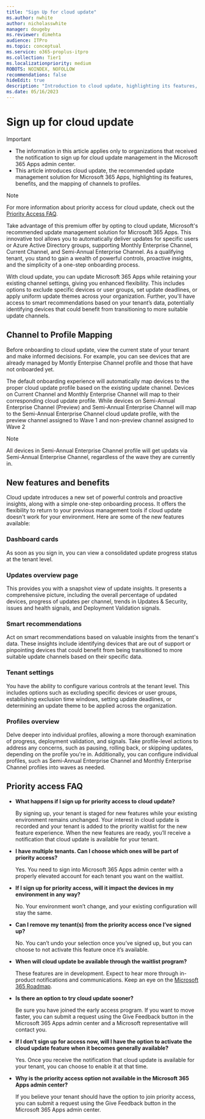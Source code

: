 ```yaml
---
title: "Sign Up for cloud update"
ms.author: nwhite
author: nicholasswhite
manager: dougeby
ms.reviewer: dimehta
audience: ITPro
ms.topic: conceptual
ms.service: o365-proplus-itpro
ms.collection: Tier1
ms.localizationpriority: medium
ROBOTS: NOINDEX, NOFOLLOW
recommendations: false
hideEdit: true
description: "Introduction to cloud update, highlighting its features, benefits, and the mapping of channels to profiles"
ms.date: 05/16/2023
---
```


# Sign up for cloud update

> [!IMPORTANT]
>
>- The information in this article applies only to organizations that received the notification to sign up for cloud update management in the Microsoft 365 Apps admin center.
>- This article introduces cloud update, the recommended update management solution for Microsoft 365 Apps, highlighting its features, benefits, and the mapping of channels to profiles.

> [!NOTE]
> For more information about priority access for cloud update, check out the [Priority Access FAQ](#priority-access-faq).

Take advantage of this premium offer by opting to cloud update, Microsoft's recommended update management solution for Microsoft 365 Apps. This innovative tool allows you to automatically deliver updates for specific users or Azure Active Directory groups, supporting Monthly Enterprise Channel, Current Channel, and Semi-Annual Enterprise Channel. As a qualifying tenant, you stand to gain a wealth of powerful controls, proactive insights, and the simplicity of a one-step onboarding process.

With cloud update, you can update Microsoft 365 Apps while retaining your existing channel settings, giving you enhanced flexibility. This includes options to exclude specific devices or user groups, set update deadlines, or apply uniform update themes across your organization. Further, you'll have access to smart recommendations based on your tenant’s data, potentially identifying devices that could benefit from transitioning to more suitable update channels.


## Channel to Profile Mapping

Before onboarding to cloud update, view the current state of your tenant and make informed decisions. For example, you can see devices that are already managed by Montly Enterpise Channel profile and those that have not onboarded yet.

The default onboarding experience will automatically map devices to the proper cloud update profile based on the existing update channel. Devices on Current Channel and Monthly Enterprise Channel will map to their corresponding cloud update profile. While devices on Semi-Annual Enterprise Channel (Preview) and Semi-Annual Enterprise Channel will map to the Semi-Annual Enterprise Channel cloud update profile, with the preview channel assigned to Wave 1 and non-preview channel assigned to Wave 2

> [!NOTE] 
> All devices in Semi-Annual Enterprise Channel profile will get updats via Semi-Annual Enterprise Channel, regardless of the wave they are currently in.

## New features and benefits

Cloud update introduces a new set of powerful controls and proactive insights, along with a simple one-step onboarding process. It offers the flexibility to return to your previous management tools if cloud update doesn't work for your environment. Here are some of the new features available:

### Dashboard cards

As soon as you sign in, you can view a consolidated update progress status at the tenant level.

### Updates overview page

This provides you with a snapshot view of update insights. It presents a comprehensive picture, including the overall percentage of updated devices, progress of updates per channel, trends in Updates & Security, issues and health signals, and Deployment Validation signals.

### Smart recommendations

Act on smart recommendations based on valuable insights from the tenant's data. These insights include identifying devices that are out of support or pinpointing devices that could benefit from being transitioned to more suitable update channels based on their specific data.

### Tenant settings

You have the ability to configure various controls at the tenant level. This includes options such as excluding specific devices or user groups, establishing exclusion time windows, setting update deadlines, or determining an update theme to be applied across the organization.

### Profiles overview

Delve deeper into individual profiles, allowing a more thorough examination of progress, deployment validation, and signals. Take profile-level actions to address any concerns, such as pausing, rolling back, or skipping updates, depending on the profile you're in. Additionally, you can configure individual profiles, such as Semi-Annual Enterprise Channel and Monthly Enterprise Channel profiles into waves as needed.

## Priority access FAQ

- **What happens if I sign up for priority access to cloud update?**

    By signing up, your tenant is staged for new features while your existing environment remains unchanged. Your interest in cloud update is recorded and your tenant is added to the priority waitlist for the new feature experience. When the new features are ready, you’ll receive a notification that cloud update is available for your tenant.

- **I have multiple tenants. Can I choose which ones will be part of priority access?**

    Yes. You need to sign into Microsoft 365 Apps admin center with a properly elevated account for each tenant you want on the waitlist.

- **If I sign up for  priority access, will it impact the devices in my environment in any way?**

    No. Your environment won’t change, and your existing configuration will stay the same.

- **Can I remove my tenant(s) from the priority access once I’ve signed up?**

    No. You can’t undo your selection once you’ve signed up, but you can choose to not activate this feature once it’s available.

- **When will cloud update be available through the waitlist program?**

    These features are in development. Expect to hear more through in-product notifications and communications. Keep an eye on the [Microsoft 365 Roadmap](https://www.microsoft.com/microsoft-365/roadmap).

- **Is there an option to try cloud update sooner?**

    Be sure you have joined the early access program. If you want to move faster, you can submit a request using the Give Feedback button in the Microsoft 365 Apps admin center and a Microsoft representative will contact you.
    
- **If I don’t sign up for access now, will I have the option to activate the cloud update feature when it becomes generally available?**

    Yes. Once you receive the notification that cloud update is available for your tenant, you can choose to enable it at that time.
    
- **Why is the priority access option not available in the Microsoft 365 Apps admin center?**

    If you believe your tenant should have the option to join priority access, you can submit a request using the Give Feedback button in the Microsoft 365 Apps admin center.
